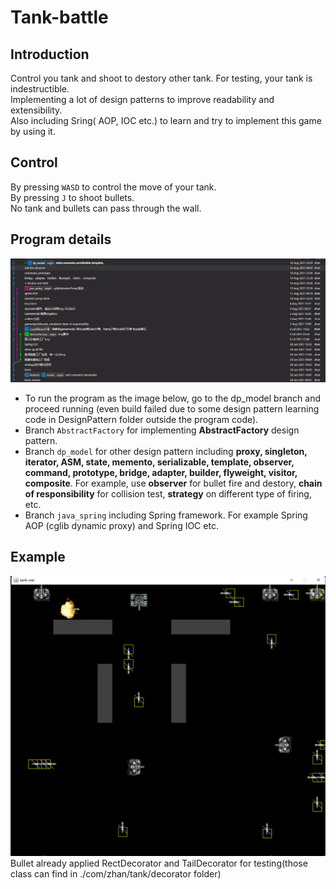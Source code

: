 # Tank-battle
## Introduction
Control you tank and shoot to destory other tank. 
For testing, your tank is indestructible.  
Implementing a lot of design patterns to improve readability and extensibility.  
Also including Sring( AOP, IOC etc.) to learn and try to implement this game by using it.
## Control
By pressing `WASD` to control the move of your tank.  
By pressing `J` to shoot bullets.  
No tank and bullets can pass through the wall.
## Program details
![image-1.png](./image-1.png)
- To run the program as the image below, go to the dp_model branch and proceed running (even build failed due to some design pattern learning code in DesignPattern folder outside the program code).  
- Branch `AbstractFactory` for implementing **AbstractFactory** design pattern.  
- Branch `dp_model` for other design pattern including **proxy, singleton, iterator, ASM, state, memento, serializable, template, observer, command, prototype, bridge, adapter, builder, flyweight, visitor, composite**. For example, use **observer** for bullet fire and destory, **chain of responsibility** for collision test, **strategy** on different type of firing, etc.  
- Branch `java_spring` including Spring framework. For example Spring AOP (cglib dynamic proxy) and Spring IOC etc.
## Example
![image.png](./image.png)
Bullet already applied RectDecorator and TailDecorator for testing(those class can find in ./com/zhan/tank/decorator folder)
